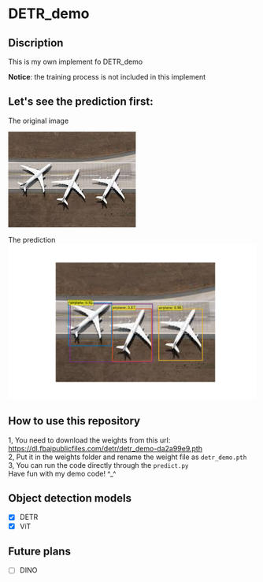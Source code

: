 # DETR_demo
## Discription
This is my own implement fo DETR_demo 

__Notice__: the training process is not included in this implement 
## Let's see the prediction first:
The original image

![original image](/images/aeroplanes.jpg)  

The prediction
![](/images/predict.png)


## How to use this repository
1, You need to download the weights from this url: https://dl.fbaipublicfiles.com/detr/detr_demo-da2a99e9.pth  
2, Put it in the weights folder and rename the weight file as `detr_demo.pth`  
3, You can run the code directly through the `predict.py`  
Have fun with my demo code! ^_^

## Object detection models
- [x] DETR 
- [x] ViT
## Future plans
- [ ] DINO
